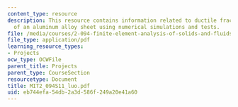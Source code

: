 ```yaml
---
content_type: resource
description: This resource contains information related to ductile fracture characterization
  of an aluminum alloy sheet using numerical simulations and tests.
file: /media/courses/2-094-finite-element-analysis-of-solids-and-fluids-ii-spring-2011/eb744efa54db2a3d586f249a20e41a60_MIT2_094S11_luo.pdf
file_type: application/pdf
learning_resource_types:
- Projects
ocw_type: OCWFile
parent_title: Projects
parent_type: CourseSection
resourcetype: Document
title: MIT2_094S11_luo.pdf
uid: eb744efa-54db-2a3d-586f-249a20e41a60
---
```

